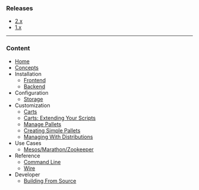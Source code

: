 ### Releases 

* [2.x](Home) 
* [1.x](https://github.com/StackIQ/stacki-documentation-1.x/wiki)

***

### Content

* [Home](Home)
* [Concepts](Concepts)
* Installation
  * [Frontend](Frontend-Installation)
  * [Backend](Backend-Installation)
* Configuration
  * [Storage](Storage-Configuration)
* Customization
  * [Carts](Carts)
  * [Carts: Extending Your Scripts](Extend-Your-Scripts)
  * [Manage Pallets](Manage-Pallets)
  * [Creating Simple Pallets](Creating-Simple-(Package-based)-Pallets)
  * [Managing With Distributions](Manage-Distributions) 
* Use Cases
  * [Mesos/Marathon/Zookeeper](Mesos-Marathon-Zookeeper-Use-Case)
* Reference
  * [Command Line](Command-Line-Reference) 
  * [Wire](Wire-Reference)
* Developer
  * [Building From Source](Building-From-Source)

